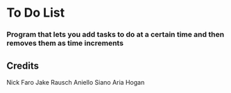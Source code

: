 # To Do List
### Program that lets you add tasks to do at a certain time and then removes them as time increments

## Credits
Nick Faro
Jake Rausch
Aniello Siano
Aria Hogan
